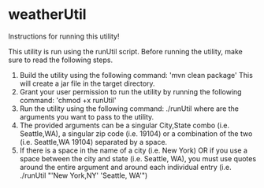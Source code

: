 # weatherUtil
Instructions for running this utility!

This utility is run using the runUtil script. Before running the utility, make sure to read the following steps.

1. Build the utility using the following command:
   'mvn clean package'
   This will create a jar file in the target directory.
2. Grant your user permission to run the utility by running the following command:
   'chmod +x runUtil'
3. Run the utility using the following command:
   ./runUtil <args>
   where <args> are the arguments you want to pass to the utility.
4. The provided arguments can be a singular City,State combo (i.e. Seattle,WA), a singular zip code (i.e. 19104)
   or a combination of the two (i.e. Seattle,WA 19104) separated by a space.
5. If there is a space in the name of a city (i.e. New York) OR if you use a space between the city and state (i.e. Seattle, WA),
   you must use quotes around the entire argument and around each individual entry
   (i.e. ./runUtil "'New York,NY' 'Seattle, WA'")
